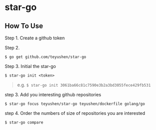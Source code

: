 # star-go


## How To Use

Step 1. Create a github token

Step 2. 

```
$ go get github.com/teyushen/star-go  
```

Step 3. Initial the star-go

```
$ star-go init <token>
```

> e.g.
> `$ star-go init 3061ba66c81c7590e3b2a3bd3055fece429fb531`

step 3. Add you interesting github repositories

```
$ star-go focus teyushen/star-go teyushen/dockerfile golang/go
```

step 4. Order the numbers of size of repositories you are interested

```
$ star-go compare
```
